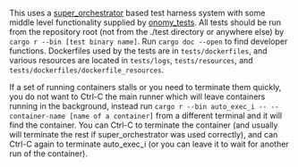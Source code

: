
This uses a [super_orchestrator](https://github.com/AaronKutch/super_orchestrator) based test harness system with some middle level functionality supplied by [onomy_tests](https://github.com/pendulum-labs/onomy_tests). All tests should be run from the repository root (not from the ./test directory or anywhere else) by `cargo r --bin [test binary name]`. Run `cargo doc --open` to find developer functions. Dockerfiles used by the tests are in `tests/dockerfiles`, and various resources are located in `tests/logs`, `tests/resources`, and `tests/dockerfiles/dockerfile_resources`.

If a set of running containers stalls or you need to terminate them quickly, you do not want to Ctrl-C the main runner which will leave containers running in the background, instead run `cargo r --bin auto_exec_i -- --container-name [name of a container]` from a different terminal and it will find the container. You can Ctrl-C to terminate the container (and usually will terminate the rest if super_orchestrator was used correctly), and can Ctrl-C again to terminate auto_exec_i (or you can leave it to wait for another run of the container).
